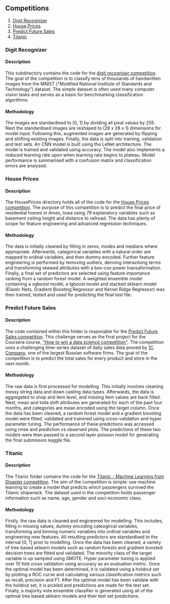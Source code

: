 ## Competitions 

1. [Digit Recognizer](#digit-recognizer)
2. [House Prices](#house-prices-advanced-regression-techniques)
3. [Predict Future Sales](#competitive-data-science)
4. [Titanic](#titanic)

### Digit Recognizer <a name="digit-recognizer"></a>

#### Description

This subdirectory contains the code for the [digit recogniser competition](https://www.kaggle.com/c/digit-recognizer). The goal of the competition is to classify tens of thousands of handwritten images from the MNIST ("Modified National Institute of Standards and Technology") dataset. The simple dataset is often used many computer vision tasks and serves as a basis for benchmarking classification algorithms.

#### Methodology

The images are standardised to \[0, 1\] by dividing all pixal values by 255. Next the standardised images are reshaped to (28 x 28 x 1) dimensions for model input. Following this, augmented images are generated by flipping and shifting existing images. Finally, the data is split into training, validation and test sets. 
An CNN model is built using the LeNet architecture. The model is trained and validated using accuracy. The model also implements a reduced learning rate upon when learning rate begins to plateau. Model performance is summarised with a confusion matrix and classification errors are analysed.

### House Prices <a name="house-prices-advanced-regression-techniques"></a>

#### Description

The HousePrices directory holds all of the code for the [House Prices competition](https://www.kaggle.com/c/house-prices-advanced-regression-techniques). The purpose of this competition is to predict the final price of residential homes in Ames, Iowa using 79 explanatory variables such as basement ceiling height and distance to railroad. The data has plenty of scope for feature engineering and advanced regression techniques.

#### Methodology

The data is initially cleaned by filling in zeros, modes and medians where appropriate. Afterwards, categorical variables with a natural order are mapped to ordinal variables, and then dummy encoded. Further feature engineering is performed by removing outliers, deriving interactiong terms and transforming skewed attributes with a box-cox power transaformation. Finally, a final set of predictors are selected using feature importance ranking from a random forest model. A weighted ensemble model containing a xgboost model, a lgboost model and stacked sklearn model (Elastic Nets, Gradient Boosting Regressor and Kernel Ridge Regressor) was then trained, tested and used for predicting the final test file.

### Predict Future Sales <a name="competitive-data-science"></a>

#### Description

The code contained within this folder is responable for the [Predict Future Sales competition](https://www.kaggle.com/c/competitive-data-science-predict-future-sales). This challenge serves as the final project for the Coursera course, ["How to win a data science competition"](https://www.coursera.org/learn/competitive-data-science). The competition uses a challenging time-series dataset of daily sales data proved by [1C Company](https://1c.ru/eng/title.htm), one of the largest Russian software firms. The goal of the competition is to predict the total sales for every product and store in the next month.

#### Methodology

The raw data is first processed for modelling. This initially involves cleaning messy string data and down casting data types. Afterwards, the data is aggregated to shop and item level, and missing item values are back filled. Next, mean and totla shift attributes are generated for each of the past four months, and categories are mean encoded using the target column.
Once the data has been cleaned, a random forest model and a gradient boosting model were fitted, validated and trainined using cross-validation and hyper parameter tuning. The performance of these predictions was accessed using rmse and prediction vs observed plots. The predictions of these two models were then passed to a second layer poisson model for generating the final submission kaggle file.

### Titanic <a name="titanic"></a>

#### Description

The Titanic folder contains the code for the [Titanic - Machine Learning from Disaster competition](https://www.kaggle.com/c/titanic). The aim of the competition is simple: use machine learning to create a model that predicts which passengers survived the Titanic shipwreck. The dataset used in the competition holds passenger information such as name, age, gender and soci-economic class.

#### Methodology

Firstly, the raw data is cleaned and engineered for modelling. This includes, filling in missing values, dummy encoding cateogircal variables, transforming and binning numeric variables into ordinal variables and engineering new features. All resulting predictors are standardised to the interval \[0, 1\] prior to modelling. 
Once the data has been cleaned, a variety of tree based sklearn models such as random forests and gradient boosted decision trees are fitted and validated. The minority class of the target variable is up sampled using SMOTE. Hyper parameter tuning is applied over 10 fold cross validation using accuracy as an evaluation metric. Once the optimal model has been determined, it is validated using a holdout set by plotting a ROC curve and calculating various classification metrics such as recall, precision and F1. After the optimal model has been validate with the holdout set, it is pickled and predictions are made for the test set. Finally, a majority vote ensemble classifier is generated using all of the optimal tree based sklearn models and their test set predictions.
